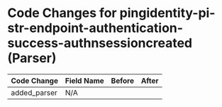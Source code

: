# Code Changes for pingidentity-pi-str-endpoint-authentication-success-authnsessioncreated (Parser)

| Code Change | Field Name | Before | After |
|-------------|------------|--------|-------|
| added_parser | N/A |  |  |